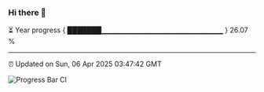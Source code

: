### Hi there 👋

⏳ Year progress { ███████▁▁▁▁▁▁▁▁▁▁▁▁▁▁▁▁▁▁▁▁▁▁▁ } 26.07 %

---

⏰ Updated on Sun, 06 Apr 2025 03:47:42 GMT

![Progress Bar CI](https://github.com/IshwaranRudhara/GIT-ACTION/workflows/Progress%20Bar%20CI/badge.svg)
